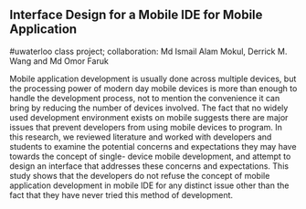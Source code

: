 ## Interface Design for a Mobile IDE for Mobile Application

#uwaterloo class project; collaboration: Md Ismail Alam Mokul, Derrick M. Wang and Md Omor Faruk 

Mobile application development is usually done across multiple devices, but the processing power of modern day mobile devices is more than enough to handle the development process, not to mention the convenience it can bring by reducing the number of devices involved. The fact that no widely used development environment exists on mobile suggests there are major issues that prevent developers from using mobile devices to program. In this research, we reviewed literature and worked with developers and students to examine the potential concerns and expectations they may have towards the concept of single- device mobile development, and attempt to design an interface that addresses these concerns and expectations. This study shows that the developers do not refuse the concept of mobile application development in mobile IDE for any distinct issue other than the fact that they have never tried this method of development.
